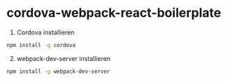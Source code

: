 # cordova-webpack-react-boilerplate

1. Cordova installieren
```sh
npm install -g cordova
```
2. webpack-dev-server installieren 
```sh
npm install -g webpack-dev-server
```

